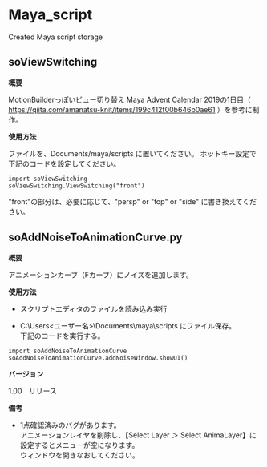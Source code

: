 # Maya_script
Created Maya script storage

## soViewSwitching

**概要**

MotionBuilderっぽいビュー切り替え
Maya Advent Calendar 2019の1日目（ https://qiita.com/amanatsu-knit/items/199c412f00b646b0ae61 ）を参考に制作。

**使用方法**

ファイルを、Documents/maya/scripts に置いてください。
ホットキー設定で下記のコードを設定してください。

```
import soViewSwitching
soViewSwitching.ViewSwitching("front") 
```

"front"の部分は、必要に応じて、"persp" or "top" or "side" に書き換えてください。


## soAddNoiseToAnimationCurve.py

**概要**

アニメーションカーブ（Fカーブ）にノイズを追加します。

**使用方法**


- スクリプトエディタのファイルを読み込み実行

- C:\Users\<ユーザー名>\Documents\maya\scripts にファイル保存。<br>下記のコードを実行する。<br>
```
import soAddNoiseToAnimationCurve
soAddNoiseToAnimationCurve.addNoiseWindow.showUI()
```



**バージョン**

1.00　リリース

**備考**

- 1点確認済みのバグがあります。<br>アニメーションレイヤを削除し、【Select Layer ＞ Select AnimaLayer】に設定するとメニューが空になります。<br>ウィンドウを開きなおしてください。
